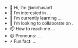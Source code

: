 - 👋 Hi, I’m @mirhasan1
- 👀 I’m interested in ...
- 🌱 I’m currently learning ...
- 💞️ I’m looking to collaborate on .
- 📫 How to reach me ...
- 😄 Pronouns: ...
- ⚡ Fun fact: ...

<!---
mirhasan1/mirhasan1 is a ✨ special ✨ repository because its `README.md` (this file) appears on your GitHub profile.
You can click the Preview link to take a look at your changes.
--->
